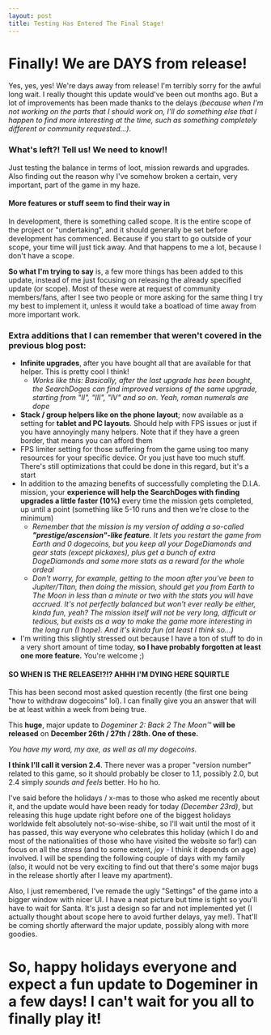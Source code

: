 ```yaml
---
layout: post
title: Testing Has Entered The Final Stage!
---
```


# Finally! We are DAYS from release!

Yes, yes, yes! We're days away from release! I'm terribly sorry for the awful long wait. I really thought this update would've been out months ago. But a lot of improvements has been made thanks to the delays _(because when I'm not working on the parts that I should work on, I'll do something else that I happen to find more interesting at the time, such as something completely different or community requested...)_.

### What's left?! Tell us! We need to know!!

Just testing the balance in terms of loot, mission rewards and upgrades. Also finding out the reason why I've somehow broken a certain, very important, part of the game in my haze.

#### More features or stuff seem to find their way in

In development, there is something called scope. It is the entire scope of the project or "undertaking", and it should generally be set before development has commenced. Because if you start to go outside of your scope, your time will just tick away. And that happens to me a lot, because I don't have a scope.

**So what I'm trying to say** is, a few more things has been added to this update, instead of me just focusing on releasing the already specified update (or scope). Most of these were at request of community members/fans, after I see two people or more asking for the same thing I try my best to implement it, unless it would take a boatload of time away from more important work.

### Extra additions that I can remember that weren't covered in the previous blog post:

+ **Infinite upgrades**, after you have bought all that are available for that helper. This is pretty cool I think!
    - _Works like this: Basically, after the last upgrade has been bought, the SearchDoges can find improved versions of the same upgrade, starting from "II", "III", "IV" and so on. Yeah, roman numerals are dope_ 
+ **Stack / group helpers like on the phone layout**; now available as a setting for **tablet and PC layouts**. Should help with FPS issues or just if you have annoyingly many helpers. Note that if they have a green border, that means you can afford them
+ FPS limiter setting for those suffering from the game using too many resources for your specific device. Or you just have too much stuff. There's still optimizations that could be done in this regard, but it's a start
+ In addition to the amazing benefits of successfully completing the D.I.A. mission, your **experience will help the SearchDoges with finding upgrades a little faster (10%)** every time the mission gets completed, up until a point (something like 5-10 runs and then we're close to the minimum)
    - _Remember that the mission is my version of adding a so-called **"prestige/ascension"-like feature**. It lets you restart the game from Earth and 0 dogecoins, but you keep all your DogeDiamonds and gear stats (except pickaxes), plus get a bunch of extra DogeDiamonds and some more stats as a reward for the whole ordeal_
    - _Don't worry, for example, getting to the moon after you've been to Jupiter/Titan, then doing the mission, should get you from Earth to The Moon in less than a minute or two with the stats you will have accrued. It's not perfectly balanced but won't ever really be either, kinda fun, yeah? The mission itself will not be very long, difficult or tedious, but exists as a way to make the game more interesting in the long run (I hope). And it's kinda fun (at least I think so...)_
+ I'm writing this slightly stressed out because I have a ton of stuff to do in a very short amount of time today, **so I have probably forgotten at least one more feature.** You're welcome ;)

#### SO WHEN IS THE RELEASE!?!? AHHH I'M DYING HERE SQUIRTLE

This has been second most asked question recently (the first one being "how to withdraw dogecoins" lol). I can finally give you an answer that will be at least within a week from being true.


This **huge**, major update to _Dogeminer 2: Back 2 The Moon™_ **will be released** on **December 26th / 27th / 28th. One of these.**

_You have my word, my axe, as well as all my dogecoins._

 **I think I'll call it version 2.4**. There never was a proper "version number" related to this game, so it should probably be closer to 1.1, possibly 2.0, but 2.4 simply _sounds and feels_ better. Ho ho ho.

I've said before the holidays / x-mas to those who asked me recently about it, and the update would have been ready for today _(December 23rd)_, but releasing this huge update right before one of the biggest holidays worldwide felt absolutely not-so-wise-shibe, so I'll wait until the most of it has passed, this way everyone who celebrates this holiday (which I do and most of the nationalities of those who have visited the website so far!) can focus on all the _stress_ (and to some extent, _joy_ - I think it depends on age) involved. I will be spending the following couple of days with my family (also, it would not be very exciting to find out that there's some major bugs in the release shortly after I leave my apartment).

Also, I just remembered, I've remade the ugly "Settings" of the game into a bigger window with nicer UI. I have a neat picture but time is tight so you'll have to wait for Santa. It's just a design so far and not implemented yet (I actually thought about scope here to avoid further delays, yay me!). That'll be coming shortly afterward the major update, possibly along with more goodies.

# So, happy holidays everyone and expect a fun update to Dogeminer in a few days! I can't wait for you all to finally play it!